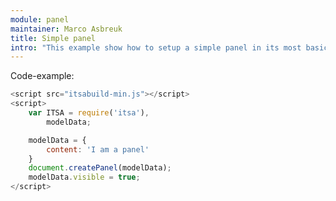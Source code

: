 ```yaml
---
module: panel
maintainer: Marco Asbreuk
title: Simple panel
intro: "This example show how to setup a simple panel in its most basic way: by passing just a String as the only argument."
---
```



<p class="spaced">Code-example:</p>

```js
<script src="itsabuild-min.js"></script>
<script>
    var ITSA = require('itsa'),
        modelData;

    modelData = {
        content: 'I am a panel'
    }
    document.createPanel(modelData);
    modelData.visible = true;
</script>
```

<script src="../../dist/itsabuild-min.js"></script>
<script>
    var ITSA = require('itsa'),
        modelData;

    modelData = {
        content: 'I am a panel'
    }
    document.createPanel(modelData);
    modelData.visible = true;
</script>
